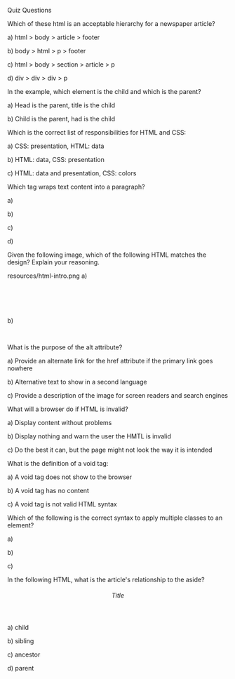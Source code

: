 Quiz Questions


Which of these html is an acceptable hierarchy for a newspaper article?

a) html > body > article > footer

b) body > html > p > footer

c) html > body > section > article > p

d) div > div > div > p



In the example, which element is the child and which is the parent?

<head>
  <title></title>
</head>
a) Head is the parent, title is the child

b) Child is the parent, had is the child



Which is the correct list of responsibilities for HTML and CSS:

a) CSS: presentation, HTML: data

b) HTML: data, CSS: presentation

c) HTML: data and presentation, CSS: colors



Which tag wraps text content into a paragraph?

a) <paragraph>

b) <text>

c) <article>

d) <p>



Given the following image, which of the following HTML matches the design? Explain your reasoning.

resources/html-intro.png
a)

  <header>
    <nav></nav>
    <h1></h1>
    <h5></h5>
  </header>
  <section>
    <article>
      <img>
      <ul></ul>
      <h2></h2>
    </article>
  </section>
b)

  <p>
    <img>
    <ul></ul>
    <h2></h2>
  </p>
  <div>
    <nav></nav>
    <h1></h1>
    <h5></h5>
  </div>



What is the purpose of the alt attribute?

a) Provide an alternate link for the href attribute if the primary link goes nowhere

b) Alternative text to show in a second language

c) Provide a description of the image for screen readers and search engines




What will a browser do if HTML is invalid?

a) Display content without problems

b) Display nothing and warn the user the HMTL is invalid

c) Do the best it can, but the page might not look the way it is intended




What is the definition of a void tag:

a) A void tag does not show to the browser

b) A void tag has no content

c) A void tag is not valid HTML syntax



Which of the following is the correct syntax to apply multiple classes to an element?

a) <div class="large" class="important" class="sparkly"></div>

b) <div class="large important sparkly"></div>

c) <div class="large,important,sparkly"></div>



In the following HTML, what is the article's relationship to the aside?

<html>
  <head></head>
  <body>
    <article>
    </article>
    <aside>
      <header>
        <h6>Title</h6>
      </header>
    </aside>
  </body>
</html>
a) child

b) sibling

c) ancestor

d) parent
